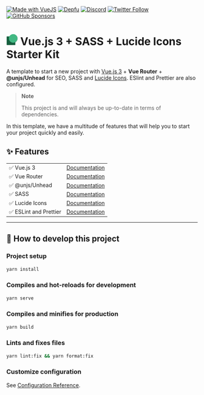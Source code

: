 [![Made with VueJS](https://img.shields.io/badge/-Made%20with%20Vue.js-4fc08d?&logo=vuedotjs&logoColor=white)](https://vuejs.org/)
[![Depfu](https://badges.depfu.com/badges/ac2694151fe2ff604e6e8c683ce9e96b/count.svg)](https://depfu.com/github/thomasbnt/template-vuejs3-sass-lucide?project_id=37224)
[![Discord](https://img.shields.io/discord/367753345575944221?color=%237289DA&label=Discord%20server&logo=discord&logoColor=white)](https://thomasbnt.dev/discord)
[![Twitter Follow](https://img.shields.io/twitter/follow/Thomasbnt_?color=%231DA1F2&label=Follow%20me&logo=Twitter)](https://twitter.com/Thomasbnt_)
[![GitHub Sponsors](https://img.shields.io/badge/Sponsor%20me%20on%20GitHub%20-%23EA54AE.svg?&logo=github-sponsors&logoColor=white)](https://github.com/sponsors/thomasbnt) 

<h1><img height="30" src="./public/favicon.png" alt="Logo of this starter kit"/>&nbsp;Vue.js 3 + SASS + Lucide Icons Starter Kit</h1>


A template to start a new project with [Vue.js 3](https://vuejs.org/) + **Vue Router** + **@unjs/Unhead** for SEO, SASS and [Lucide Icons](https://lucide.dev/). ESlint and Prettier are also configured.

> **Note**
>
> This project is and will always be up-to-date in terms of dependencies. 

In this template, we have a multitude of features that will help you to start your project quickly and easily.


## ✨ Features

|                       |                                                                     |
|-----------------------|---------------------------------------------------------------------|
| ✅ Vue.js 3            | [Documentation](https://vuejs.org/api/)                             |
| ✅ Vue Router          | [Documentation](https://router.vuejs.org/api/)                      |
| ✅ @unjs/Unhead        | [Documentation](https://unhead.harlanzw.com/guide/guides/usehead)   |
| ✅ SASS                | [Documentation](https://sass-lang.com/documentation)                |
| ✅ Lucide Icons        | [Documentation](https://lucide.dev/docs/lucide-vue-next)            |
| ✅ ESLint and Prettier | [Documentation](https://eslint.org/docs/user-guide/getting-started) |


____
## 🚀 How to develop this project

### Project setup
```bash
yarn install
```

### Compiles and hot-reloads for development
```bash
yarn serve
```

### Compiles and minifies for production
```bash
yarn build
```

### Lints and fixes files
```bash
yarn lint:fix && yarn format:fix
```

### Customize configuration
See [Configuration Reference](https://cli.vuejs.org/config/).
